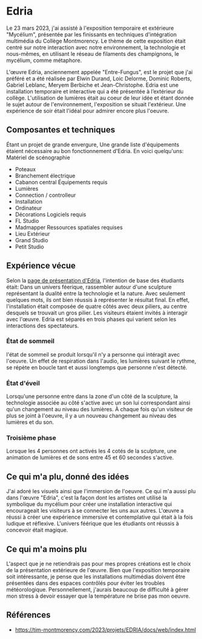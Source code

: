 # Edria
Le 23 mars 2023, j'ai assisté à l'exposition temporaire et extérieure "Mycélium", présentée par les finissants en techniques d'intégration multimédia du Collège Montmorency. Le thème de cette exposition était centré sur notre interaction avec notre environnement, la technologie et nous-mêmes, en utilisant le réseau de filaments des champignons, le mycélium, comme métaphore.

L'œuvre Edria, anciennement appelée "Entre-Fungus", est le projet que j'ai préféré et a été réalisée par Elwin Durand, Loic Delorme, Dominic Roberts, Gabriel Leblanc, Meryem Berbiche et Jean-Christophe. Edria est une installation temporaire et interactive qui a été présentée à l’extérieur du collège. L'utilisation de lumières était au coeur de leur idée et étant donnée le sujet autour de l'environnement, l'exposition se situait l'extérieur. Une expérience de soir était l'idéal pour admirer encore plus l'oeuvre.


## Composantes et techniques
Étant un projet de grande envergure, Une grande liste d'équipements étaient nécessaire au bon fonctionnement d'Edria. En voici quelqu'uns:
Matériel de scénographie
- Poteaux
- Branchement électrique
- Cabanon central
Équipements requis
- Lumières
- Connection / controlleur
- Installation
- Ordinateur
- Décorations
Logiciels requis
- FL Studio
- Madmapper
Ressources spatiales requises
- Lieu Extérieur
- Grand Studio
- Petit Studio


## Expérience vécue
Selon la [page de présentation d'Edria](https://tim-montmorency.com/2023/projets/EDRIA/docs/web/preproduction.html), l'intention de base des étudiants était: Dans un univers féerique, rassembler autour d'une sculpture représentant la dualité entre la technologie et la nature. Avec seulement quelques mots, ils ont bien réussis à représenter le résultat final. En effet, l'installation était composée de quatre côtés avec deux piliers, au centre desquels se trouvait un gros pilier. Les visiteurs étaient invités à interagir avec l'œuvre. Edria est séparés en trois phases qui varient selon les interactions des spectateurs. 

### État de sommeil 
l'état de sommeil se produit lorsqu'il n'y a personne qui intéragit avec l'oeuvre. Un effet de respiration dans l'audio, les lumières suivant le rythme, se répète en boucle tant et aussi longtemps que personne n'est détecté.
### État d'éveil
Lorsqu'une personne entre dans la zone d'un côté de la sculpture, la technologie associée au côté s'active avec un son lui correspondant ainsi qu'un changement au niveau des lumières. À chaque fois qu'un visiteur de plus se joint à l'oeuvre, il y a un nouveau changement au niveau des lumières et du son.
### Troisième phase
Lorsque les 4 personnes ont activés les 4 cotés de la sculpture, une animation de lumières et de sons entre 45 et 60 secondes s'active.

## Ce qui m'a plu, donné des idées
J'ai adoré les visuels ainsi que l'immersion de l'oeuvre. Ce qui m'a aussi plu dans l'œuvre "Edria", c'est la façon dont les artistes ont utilisé la symbolique du mycélium pour créer une installation interactive qui encourageait les visiteurs à se connecter les uns aux autres. L'œuvre a réussi à créer une expérience immersive et contemplative qui était à la fois ludique et réflexive. L'univers féérique que les étudiants ont réussis à concevoir était magique.

## Ce qui m'a moins plu
L'aspect que je ne retiendrais pas pour mes propres créations est le choix de la présentation extérieure de l'œuvre. Bien que l'exposition temporaire soit intéressante, je pense que les installations multimédias doivent être présentées dans des espaces contrôlés pour éviter les troubles météorologique. Personnellement, j'aurais beaucoup de difficulté à gérer mon stress à devoir essayer que la température ne brise pas mon oeuvre. 

## Références
- https://tim-montmorency.com/2023/projets/EDRIA/docs/web/index.html
